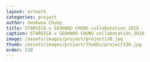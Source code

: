 ```yaml
---
layout: artwork
categories: project
author: Seokwoo Chung
title: STARSICA x SEOKWOO CHUNG collabotation_2018
caption: STARSICA x SEOKWOO CHUNG collabotation_2018
image: /assets/images/project/project130.jpg
thumb: /assets/images/project/thumbs/project130.jpg
order: 130
---
```

